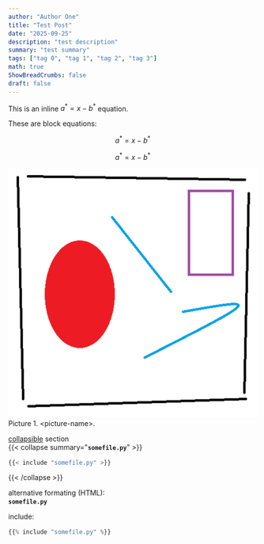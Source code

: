 ```yaml
---
author: "Author One"
title: "Test Post"
date: "2025-09-25"
description: "test description"
summary: "test summary"
tags: ["tag 0", "tag 1", "tag 2", "tag 3"]
math: true
ShowBreadCrumbs: false
draft: false
---
```


[hidden words]: #

This is an inline $`a^*=x-b^*`$ equation.

These are block equations:

$$a^*=x-b^*$$

$$a^*=x-b^*$$

![](somepic.png)  
Picture 1. \<picture-name\>.

[collapsible](https://github.com/adityatelange/hugo-PaperMod/discussions/658 "\"popdown rendering in markdown for posts (like the table of contents)\", #658, by cs-mshah, 2021.12.03") section  
{{< collapse summary="**`somefile.py`**" >}}
```python
{{< include "somefile.py" >}}
```
{{< /collapse >}}

alternative formating (HTML):  
<b><code>somefile.py</code></b>

include:  
```python
{{% include "somefile.py" %}}
```
